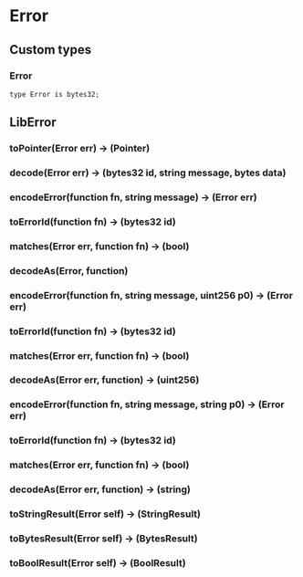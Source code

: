 # Error

## Custom types

### Error

```solidity
type Error is bytes32;
```



## LibError



### **toPointer(Error err) &rarr; (Pointer)**



### **decode(Error err) &rarr; (bytes32 id, string message, bytes data)**



### **encodeError(function fn, string message) &rarr; (Error err)**



### **toErrorId(function fn) &rarr; (bytes32 id)**



### **matches(Error err, function fn) &rarr; (bool)**



### **decodeAs(Error, function)**



### **encodeError(function fn, string message, uint256 p0) &rarr; (Error err)**



### **toErrorId(function fn) &rarr; (bytes32 id)**



### **matches(Error err, function fn) &rarr; (bool)**



### **decodeAs(Error err, function) &rarr; (uint256)**



### **encodeError(function fn, string message, string p0) &rarr; (Error err)**



### **toErrorId(function fn) &rarr; (bytes32 id)**



### **matches(Error err, function fn) &rarr; (bool)**



### **decodeAs(Error err, function) &rarr; (string)**



### **toStringResult(Error self) &rarr; (StringResult)**



### **toBytesResult(Error self) &rarr; (BytesResult)**



### **toBoolResult(Error self) &rarr; (BoolResult)**



